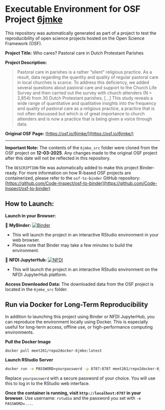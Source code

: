 # Executable Environment for OSF Project [6jmke](https://osf.io/6jmke/)

This repository was automatically generated as part of a project to test the reproducibility of open science projects hosted on the Open Science Framework (OSF).

**Project Title:** Who cares? Pastoral care in Dutch Protestant Parishes

**Project Description:**
> Pastoral care in parishes is a rather “silent” religious practice. As a result, data regarding the quantity and quality of regular pastoral care in local churches is scarce. To address this deficiency, we added several questions about pastoral care and support to the Church Life Survey and then carried out the survey with church attenders (N = 2,854) from 30 Dutch Protestant parishes. [...] This study reveals a wide range of quantitative and qualitative insights into the frequency and quality of pastoral care as a religious practice, a practice that is not often discussed but which is of great importance to church attenders and is now a practice that is being given a voice through data.

**Original OSF Page:** [https://osf.io/6jmke/](https://osf.io/6jmke/)

---

**Important Note:** The contents of the `6jmke_src` folder were cloned from the OSF project on **12-03-2025**. Any changes made to the original OSF project after this date will not be reflected in this repository.

The `DESCRIPTION` file was automatically added to make this project Binder-ready. For more information on how R-based OSF projects are containerized, please refer to the `osf-to-binder` GitHub repository: [https://github.com/Code-Inspect/osf-to-binder](https://github.com/Code-Inspect/osf-to-binder)

## How to Launch:

**Launch in your Browser:**

🚀 **MyBinder:** [![Binder](https://mybinder.org/badge_logo.svg)](https://mybinder.org/v2/gh/Meet261/osf_6jmke/HEAD?urlpath=rstudio)

   * This will launch the project in an interactive RStudio environment in your web browser.
   * Please note that Binder may take a few minutes to build the environment.

🚀 **NFDI JupyterHub:** [![NFDI](https://nfdi-jupyter.de/images/nfdi_badge.svg)](https://hub.nfdi-jupyter.de/r2d/gh/Meet261/osf_6jmke/HEAD?urlpath=rstudio)

   * This will launch the project in an interactive RStudio environment on the NFDI JupyterHub platform.

**Access Downloaded Data:**
The downloaded data from the OSF project is located in the `6jmke_src` folder.

## Run via Docker for Long-Term Reproducibility

In addition to launching this project using Binder or NFDI JupyterHub, you can reproduce the environment locally using Docker. This is especially useful for long-term access, offline use, or high-performance computing environments.

**Pull the Docker Image**

```bash
docker pull meet261/repo2docker-6jmke:latest
```

**Launch RStudio Server**

```bash
docker run -e PASSWORD=yourpassword -p 8787:8787 meet261/repo2docker-6jmke
```
Replace `yourpassword` with a secure password of your choice. You will use this to log in to the RStudio web interface.

**Once the container is running, visit `http://localhost:8787` in your browser.**
Use username: `rstudio` and the password you set with `-e PASSWORD=...`.
